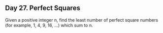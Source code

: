 ## Day 27. Perfect Squares
Given a positive integer n, find the least number of perfect square numbers (for example, 1, 4, 9, 16, ...) which sum to n.
